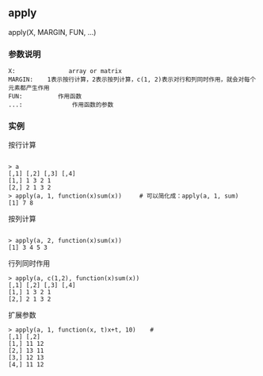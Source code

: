
## apply
   apply(X, MARGIN, FUN, ...)

### 参数说明
```
X:               array or matrix
MARGIN:    1表示按行计算，2表示按列计算，c(1, 2)表示对行和列同时作用，就会对每个元素都产生作用
FUN:          作用函数
...:              作用函数的参数
```

### 实例
按行计算

```

> a
[,1] [,2] [,3] [,4]
[1,] 1 3 2 1
[2,] 2 1 3 2
> apply(a, 1, function(x)sum(x))     # 可以简化成：apply(a, 1, sum)
[1] 7 8

```

按列计算

```

> apply(a, 2, function(x)sum(x))
[1] 3 4 5 3

```

行列同时作用

```
> apply(a, c(1,2), function(x)sum(x))
[,1] [,2] [,3] [,4]
[1,] 1 3 2 1
[2,] 2 1 3 2

```

扩展参数

```
> apply(a, 1, function(x, t)x+t, 10)    # 
[,1] [,2]
[1,] 11 12
[2,] 13 11
[3,] 12 13
[4,] 11 12

```

